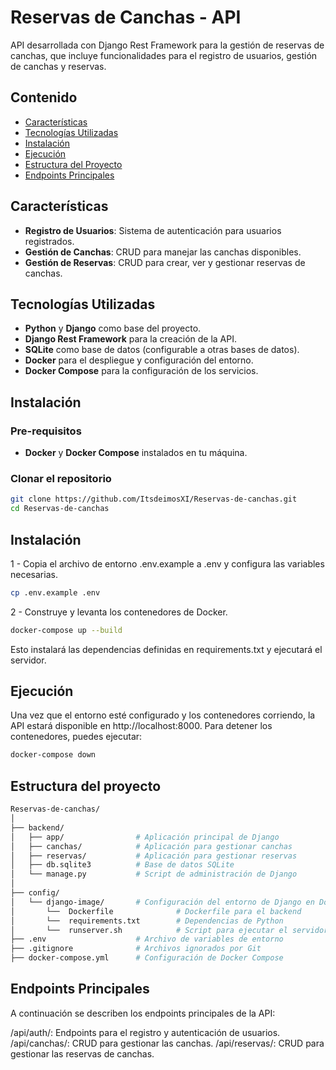 # Reservas de Canchas - API

API desarrollada con Django Rest Framework para la gestión de reservas de canchas, que incluye funcionalidades para el registro de usuarios, gestión de canchas y reservas.

## Contenido

- [Características](#características)
- [Tecnologías Utilizadas](#tecnologías-utilizadas)
- [Instalación](#instalación)
- [Ejecución](#ejecución)
- [Estructura del Proyecto](#estructura-del-proyecto)
- [Endpoints Principales](#endpoints-principales)

## Características

- **Registro de Usuarios**: Sistema de autenticación para usuarios registrados.
- **Gestión de Canchas**: CRUD para manejar las canchas disponibles.
- **Gestión de Reservas**: CRUD para crear, ver y gestionar reservas de canchas.

## Tecnologías Utilizadas

- **Python** y **Django** como base del proyecto.
- **Django Rest Framework** para la creación de la API.
- **SQLite** como base de datos (configurable a otras bases de datos).
- **Docker** para el despliegue y configuración del entorno.
- **Docker Compose** para la configuración de los servicios.

## Instalación

### Pre-requisitos

- **Docker** y **Docker Compose** instalados en tu máquina.

### Clonar el repositorio

```bash
git clone https://github.com/ItsdeimosXI/Reservas-de-canchas.git
cd Reservas-de-canchas
```

## Instalación
 1 - Copia el archivo de entorno .env.example a .env y configura las variables necesarias.

```bash
cp .env.example .env
```
 2 - Construye y levanta los contenedores de Docker.

```bash
docker-compose up --build
```
Esto instalará las dependencias definidas en requirements.txt y ejecutará el servidor.


## Ejecución

Una vez que el entorno esté configurado y los contenedores corriendo, la API estará disponible en http://localhost:8000.
Para detener los contenedores, puedes ejecutar:
```bash
docker-compose down 
```
## Estructura del proyecto
```bash
Reservas-de-canchas/
│
├── backend/
│   ├── app/                # Aplicación principal de Django
│   ├── canchas/            # Aplicación para gestionar canchas
│   ├── reservas/           # Aplicación para gestionar reservas
│   ├── db.sqlite3          # Base de datos SQLite
│   └── manage.py           # Script de administración de Django
│
├── config/
│   └── django-image/       # Configuración del entorno de Django en Docker
│       └──  Dockerfile              # Dockerfile para el backend
│       └──  requirements.txt        # Dependencias de Python
│       └──  runserver.sh            # Script para ejecutar el servidor
├── .env                    # Archivo de variables de entorno
├── .gitignore              # Archivos ignorados por Git
├── docker-compose.yml      # Configuración de Docker Compose

```

## Endpoints Principales
A continuación se describen los endpoints principales de la API:

/api/auth/: Endpoints para el registro y autenticación de usuarios.
/api/canchas/: CRUD para gestionar las canchas.
/api/reservas/: CRUD para gestionar las reservas de canchas.
